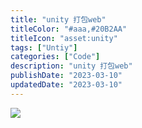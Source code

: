 ```yaml
---
title: "unity 打包web"
titleColor: "#aaa,#20B2AA"
titleIcon: "asset:unity"
tags: ["Untiy"]
categories: ["Code"]
description: "unity 打包web"
publishDate: "2023-03-10"
updatedDate: "2023-03-10"
---
```


![](https://cdn.jiangwei.zone/blog/20251023150901680.png)
